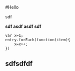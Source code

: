 #Hello

sdf

**sdf asdf asdf sdf**

```
var x=1;
entry.forEach(function(item){
    x=x++;
})
```

## sdfsdfdf